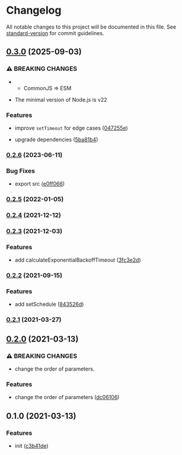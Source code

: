 # Changelog

All notable changes to this project will be documented in this file. See [standard-version](https://github.com/conventional-changelog/standard-version) for commit guidelines.

## [0.3.0](https://github.com/BlackGlory/extra-timers/compare/v0.2.6...v0.3.0) (2025-09-03)


### ⚠ BREAKING CHANGES

* - CommonJS => ESM
- The minimal version of Node.js is v22

### Features

* improve `setTimeout` for edge cases ([047255e](https://github.com/BlackGlory/extra-timers/commit/047255e4704e9d30a92762fe4923b8861c331769))


* upgrade dependencies ([5ba81b4](https://github.com/BlackGlory/extra-timers/commit/5ba81b4c4a4552a6a804dda4cff95e6b5d8263ed))

### [0.2.6](https://github.com/BlackGlory/extra-timers/compare/v0.2.5...v0.2.6) (2023-06-11)


### Bug Fixes

* export src ([e0ff066](https://github.com/BlackGlory/extra-timers/commit/e0ff066aa129f529017f8e7e78b8017b2c35879c))

### [0.2.5](https://github.com/BlackGlory/extra-timers/compare/v0.2.4...v0.2.5) (2022-01-05)

### [0.2.4](https://github.com/BlackGlory/extra-timers/compare/v0.2.3...v0.2.4) (2021-12-12)

### [0.2.3](https://github.com/BlackGlory/extra-timers/compare/v0.2.2...v0.2.3) (2021-12-03)


### Features

* add calculateExponentialBackoffTimeout ([3fc3e2d](https://github.com/BlackGlory/extra-timers/commit/3fc3e2dfb9ba3fc0cacfb2bdc64c0c6c344a91ff))

### [0.2.2](https://github.com/BlackGlory/extra-timers/compare/v0.2.1...v0.2.2) (2021-09-15)


### Features

* add setSchedule ([843526d](https://github.com/BlackGlory/extra-timers/commit/843526db43554a9ecc9f5e507d4fb1e96cbfa7ac))

### [0.2.1](https://github.com/BlackGlory/extra-timers/compare/v0.2.0...v0.2.1) (2021-03-27)

## [0.2.0](https://github.com/BlackGlory/extra-timers/compare/v0.1.0...v0.2.0) (2021-03-13)


### ⚠ BREAKING CHANGES

* change the order of parameters.

### Features

* change the order of parameters ([dc06106](https://github.com/BlackGlory/extra-timers/commit/dc061066a936c626218aadfed2fc822a02769bd9))

## 0.1.0 (2021-03-13)


### Features

* init ([c3b41de](https://github.com/BlackGlory/extra-timers/commit/c3b41de688aea2016beba8024dc8d704e5f2e924))
